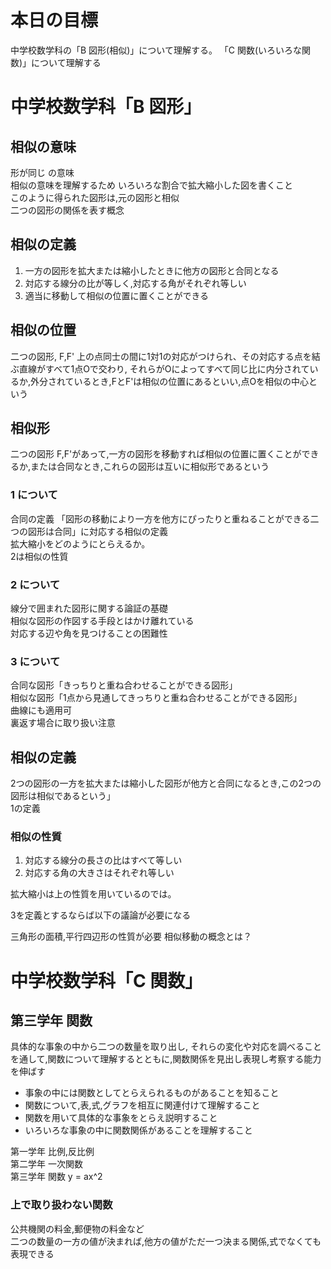# 本日の目標
中学校数学科の「B 図形(相似)」について理解する。 「C 関数(いろいろな関数)」について理解する

# 中学校数学科「B 図形」

## 相似の意味
形が同じ の意味  
相似の意味を理解するため いろいろな割合で拡大縮小した図を書くこと  
このように得られた図形は,元の図形と相似  
二つの図形の関係を表す概念

## 相似の定義

1. 一方の図形を拡大または縮小したときに他方の図形と合同となる
2. 対応する線分の比が等しく,対応する角がそれぞれ等しい
3. 適当に移動して相似の位置に置くことができる

## 相似の位置
二つの図形, F,F' 上の点同士の間に1対1の対応がつけられ、その対応する点を結ぶ直線がすべて1点Oで交わり,
それらがOによってすべて同じ比に内分されているか,外分されているとき,FとF'は相似の位置にあるといい,点Oを相似の中心という

## 相似形
二つの図形 F,F'があって,一方の図形を移動すれば相似の位置に置くことができるか,または合同なとき,これらの図形は互いに相似形であるという

### 1 について
合同の定義 「図形の移動により一方を他方にぴったりと重ねることができる二つの図形は合同」に対応する相似の定義  
拡大縮小をどのようにとらえるか。  
2は相似の性質

### 2 について
線分で囲まれた図形に関する論証の基礎  
相似な図形の作図する手段とはかけ離れている  
対応する辺や角を見つけることの困難性

### 3 について
合同な図形「きっちりと重ね合わせることができる図形」  
相似な図形「1点から見通してきっちりと重ね合わせることができる図形」  
曲線にも適用可  
裏返す場合に取り扱い注意

## 相似の定義
2つの図形の一方を拡大または縮小した図形が他方と合同になるとき,この2つの図形は相似であるという」  
1の定義

### 相似の性質
1. 対応する線分の長さの比はすべて等しい
2. 対応する角の大きさはそれぞれ等しい

拡大縮小は上の性質を用いているのでは。

3を定義とするならば以下の議論が必要になる

三角形の面積,平行四辺形の性質が必要 相似移動の概念とは？

# 中学校数学科「C 関数」

## 第三学年 関数
具体的な事象の中から二つの数量を取り出し, それらの変化や対応を調べることを通して,関数について理解するとともに,関数関係を見出し表現し考察する能力を伸ばす

- 事象の中には関数としてとらえられるものがあることを知ること
- 関数について,表,式,グラフを相互に関連付けて理解すること
- 関数を用いて具体的な事象をとらえ説明すること
- いろいろな事象の中に関数関係があることを理解すること

第一学年 比例,反比例  
第二学年 一次関数  
第三学年 関数 y = ax^2

### 上で取り扱わない関数
公共機関の料金,郵便物の料金など  
二つの数量の一方の値が決まれば,他方の値がただ一つ決まる関係,式でなくても表現できる


